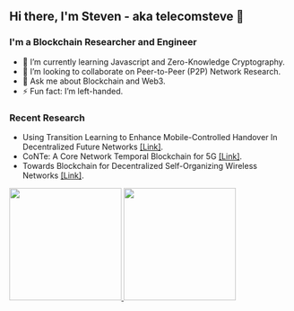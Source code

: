 ## Hi there, I'm Steven - aka telecomsteve 👋
### I'm a Blockchain Researcher and Engineer

- 🏫 I’m currently learning Javascript and Zero-Knowledge Cryptography.
- 👯 I’m looking to collaborate on Peer-to-Peer (P2P) Network Research.
- 💬 Ask me about Blockchain and Web3.
- ⚡ Fun fact: I’m left-handed.

### Recent Research

- Using Transition Learning to Enhance Mobile-Controlled Handover In Decentralized Future Networks [[Link]](https://arxiv.org/pdf/2202.00134.pdf).
- CoNTe: A Core Network Temporal Blockchain for 5G [[Link]](https://www.mdpi.com/1424-8220/20/18/5281/htm).
- Towards Blockchain for Decentralized Self-Organizing Wireless Networks [[Link]](https://repositori.upf.edu/handle/10230/44117).

<a href="https://github.com/stevenplatt">
  <img height="200em" src="https://github-readme-stats.vercel.app/api?username=stevenplatt&show_icons=true&include_all_commits=true&custom_title=GitHub+Stats&theme=dracula">
  <img height="200em" src="https://github-readme-stats.vercel.app/api/top-langs/?username=stevenplatt&layout=donut&theme=dracula">
</a>


<!--
**stevenplatt/stevenplatt** is a ✨ _special_ ✨ repository because its `README.md` (this file) appears on your GitHub profile.

Alternate Example: https://github.com/codeSTACKr/codeSTACKr/blob/master/README.md

Here are some ideas to get you started:

- 🔭 I’m currently working on ...
- 🌱 I’m currently learning ...
- 👯 I’m looking to collaborate on ...
- 🤔 I’m looking for help with ...
- 💬 Ask me about ...
- 📫 How to reach me: ...
- 😄 Pronouns: ...
- ⚡ Fun fact: ...
- 🥅 2023 Goals: ...
-->

